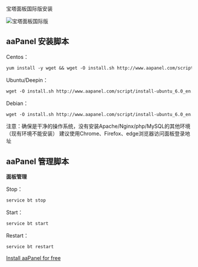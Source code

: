 宝塔面板国际版安装

![宝塔面板国际版](https://sslsir.github.io/assets/images/aapanel.png)

## aaPanel 安装脚本

Centos：
```markdown
yum install -y wget && wget -O install.sh http://www.aapanel.com/script/install_6.0_en.sh && bash install.sh aapanel
```

Ubuntu/Deepin：
```markdown
wget -O install.sh http://www.aapanel.com/script/install-ubuntu_6.0_en.sh && sudo bash install.sh aapanel
```

Debian：
```markdown
wget -O install.sh http://www.aapanel.com/script/install-ubuntu_6.0_en.sh && bash install.sh aapanel
```

注意：确保是干净的操作系统，没有安装Apache/Nginx/php/MySQL的其他环境（现有环境不能安装）
建议使用Chrome、Firefox、edge浏览器访问面板登录地址

## aaPanel 管理脚本

**面板管理**

Stop：
```markdown
service bt stop
```

Start：
```markdown
service bt start
```

Restart：
```markdown
service bt restart
```


[Install aaPanel for free](https://sslsir.github.io/aaPanel/install.mhtml)

